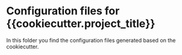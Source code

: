 # Configuration files for {{cookiecutter.project_title}}

In this folder you find the configuration files generated based on the cookiecutter. 
